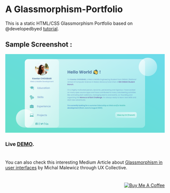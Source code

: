 # A Glassmorphism-Portfolio
This is a static HTML/CSS Glassmorphism Portfolio based on @developedbyed [tutorial](https://www.youtube.com/watch?v=O7WbVj5apxU).

## Sample Screenshot :
<p align="center">
  <img  src="images/screenshot.PNG">

### **Live [DEMO](https://fantastic-rambo.github.io/portfolio)**.


#
You can also check this interesting Medium Article about [Glassmorphism in user interfaces](https://uxdesign.cc/glassmorphism-in-user-interfaces-1f39bb1308c9) by Michal Malewicz through UX Collective.
#

<p align="right">
<a href="https://www.buymeacoffee.com/isaacrambo" target="_blank"><img src="https://cdn.buymeacoffee.com/buttons/lato-orange.png" alt="Buy Me A Coffee" width="140px" heigh="50px" ></a>

